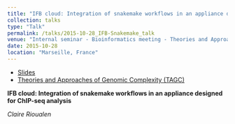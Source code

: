 ```yaml
---
title: "IFB cloud: Integration of snakemake workflows in an appliance designed for ChIP-seq analysis"
collection: talks
type: "Talk"
permalink: /talks/2015-10-28_IFB-Snakemake_talk
venue: "Internal seminar - Bioinformatics meeting - Theories and Approaches of Genomic Complexity (TAGC)"
date: 2015-10-28
location: "Marseille, France"
---
```


* [Slides](http://rioualen.github.io/files/2015-10-28_IFB-Snakemake_slides.pdf)
* [Theories and Approaches of Genomic Complexity (TAGC)](https://tagc.univ-amu.fr/)

**IFB cloud: Integration of snakemake workflows in an appliance designed for ChIP-seq analysis**

*Claire Rioualen*




